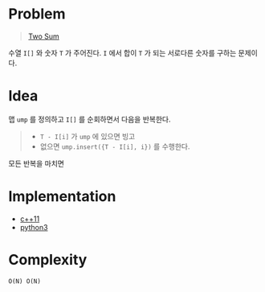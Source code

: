 # Problem

> [Two Sum](https://leetcode.com/problems/two-sum/)

수열 `I[]` 와 숫자 `T` 가 주어진다. `I` 에서 합이 `T` 가
되는 서로다른 숫자를 구하는 문제이다.

# Idea


맵 `ump` 를 정의하고 `I[]` 를 순회하면서 다음을 반복한다.

> * `T - I[i]` 가 `ump` 에 있으면 빙고
> * 없으면 `ump.insert({T - I[i], i})` 를 수행한다.

모든 반복을 마치면 

# Implementation

* [c++11](a.cpp)
* [python3](a.py)

# Complexity

```
O(N) O(N)
```

